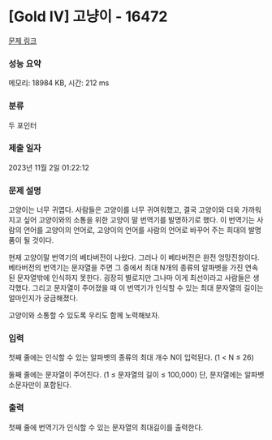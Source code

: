 # [Gold IV] 고냥이 - 16472 

[문제 링크](https://www.acmicpc.net/problem/16472) 

### 성능 요약

메모리: 18984 KB, 시간: 212 ms

### 분류

두 포인터

### 제출 일자

2023년 11월 2일 01:22:12

### 문제 설명

<p>고양이는 너무 귀엽다. 사람들은 고양이를 너무 귀여워했고, 결국 고양이와 더욱 가까워지고 싶어 고양이와의 소통을 위한 고양이 말 번역기를 발명하기로 했다. 이 번역기는 사람의 언어를 고양이의 언어로, 고양이의 언어를 사람의 언어로 바꾸어 주는 희대의 발명품이 될 것이다.</p>

<p>현재 고양이말 번역기의 베타버전이 나왔다. 그러나 이 베타버전은 완전 엉망진창이다. 베타버전의 번역기는 문자열을 주면 그 중에서 최대 N개의 종류의 알파벳을 가진 연속된 문자열밖에 인식하지 못한다. 굉장히 별로지만 그나마 이게 최선이라고 사람들은 생각했다. 그리고 문자열이 주어졌을 때 이 번역기가 인식할 수 있는 최대 문자열의 길이는 얼마인지가 궁금해졌다.</p>

<p>고양이와 소통할 수 있도록 우리도 함께 노력해보자.</p>

### 입력 

 <p>첫째 줄에는 인식할 수 있는 알파벳의 종류의 최대 개수 N이 입력된다. (1 < N ≤ 26)</p>

<p>둘째 줄에는 문자열이 주어진다. (1 ≤ 문자열의 길이 ≤ 100,000) 단, 문자열에는 알파벳 소문자만이 포함된다.</p>

### 출력 

 <p>첫째 줄에 번역기가 인식할 수 있는 문자열의 최대길이를 출력한다. </p>


